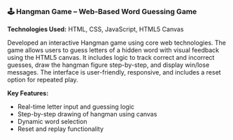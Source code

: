 ### 🕹️ Hangman Game – Web-Based Word Guessing Game  
**Technologies Used:** HTML, CSS, JavaScript, HTML5 Canvas

Developed an interactive Hangman game using core web technologies. The game allows users to guess letters of a hidden word with visual feedback using the HTML5 canvas. It includes logic to track correct and incorrect guesses, draw the hangman figure step-by-step, and display win/lose messages. The interface is user-friendly, responsive, and includes a reset option for repeated play.

**Key Features:**
- Real-time letter input and guessing logic  
- Step-by-step drawing of hangman using canvas  
- Dynamic word selection  
- Reset and replay functionality  
